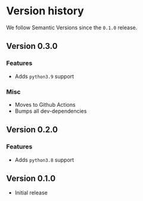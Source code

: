 # Version history

We follow Semantic Versions since the `0.1.0` release.


## Version 0.3.0

### Features

- Adds `python3.9` support

### Misc

- Moves to Github Actions
- Bumps all dev-dependencies


## Version 0.2.0

### Features

- Adds `python3.8` support


## Version 0.1.0

- Initial release
